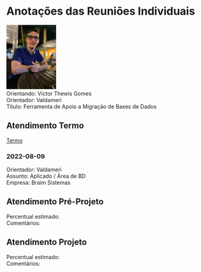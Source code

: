 # Anotações das Reuniões Individuais  

![foto](foto.png "foto")  
Orientando: Victor Thewis Gomes  
Orientador: Valdameri  
Título: Ferramenta  de Apoio a Migração de Bases de Dados  

## Atendimento Termo  

[Termo](Termo.pdf "Termo")  

### 2022-08-09

Orientador: Valdameri  
Assunto: Aplicado / Área de BD  
Empresa: Braim Sistemas  

## Atendimento Pré-Projeto  

Percentual estimado:  
Comentários:  

## Atendimento Projeto  

Percentual estimado:  
Comentários:  
